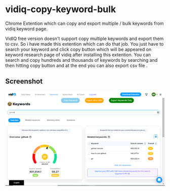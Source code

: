 # vidiq-copy-keyword-bulk
Chrome Extention which can copy and export multiple / bulk keywords from vidiq keyword page.

VidIQ free version doesn't support copy multiple keywords and export them to csv. So i have made this extention which can do that job. You just have to search your keyword and click copy button which will be appeared on keyword research page of vidiq after installing this extention. You can search and copy hundreds and thousands of keywords by searching and then hitting copy button and at the end you can also export csv file . 

## Screenshot
![screenshot](screenshot.PNG)
